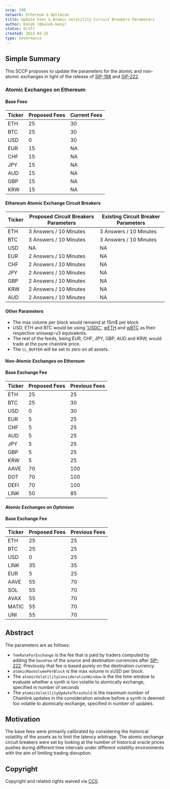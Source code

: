 ```yaml
---
sccp: 190
network: Ethereum & Optimism
title: Update Fees & Atomic Volatility Circuit Breakers Parameters 
author: Kaleb (@kaleb-keny)
status: Draft
created: 2022-04-25
type: Governance
---
```


## Simple Summary

<!--"If you can't explain it simply, you don't understand it well enough." Provide a simplified and layman-accessible explanation of the SCCP.-->

This SCCP proposes to update the parameters for the atomic and non-atomic exchanges in light of the release of [SIP-198](https://sips.synthetix.io/sips/sip-198/) and [SIP-222](https://sips.synthetix.io/sips/sip-222/).

### Atomic Exchanges on Ethereum

#### Base Fees

| **Ticker** 	| **Proposed Fees** 	| **Current Fees** 	|
|------------	|-------------------	|------------------	|
| ETH        	| 25                	| 30               	|
| BTC        	| 25                	| 30               	|
| USD        	| 0                 	| 30               	|
| EUR        	| 15                	| NA               	|
| CHF        	| 15                	| NA               	|
| JPY        	| 15                	| NA               	|
| AUD        	| 15                	| NA               	|
| GBP        	| 15                	| NA               	|
| KRW        	| 15                	| NA               	|

#### Ethereum Atomic Exchange Circuit Breakers

| **Ticker** 	| **Proposed Circuit Breakers Parameters** 	| **Existing Circuit Breaker Parameters** 	|
|------------	|------------------------------------------	|-----------------------------------------	|
| ETH        	| 3 Answers / 10 Minutes                   	| 3 Answers / 10 Minutes                  	|
| BTC        	| 3 Answers / 10 Minutes                   	| 3 Answers / 10 Minutes                  	|
| USD        	| NA                                       	| NA                                      	|
| EUR        	| 2 Answers / 10 Minutes                   	| NA                                      	|
| CHF        	| 2 Answers / 10 Minutes                   	| NA                                      	|
| JPY        	| 2 Answers / 10 Minutes                   	| NA                                      	|
| GBP        	| 2 Answers / 10 Minutes                   	| NA                                      	|
| KRW        	| 2 Answers / 10 Minutes                   	| NA                                      	|
| AUD        	| 2 Answers / 10 Minutes                   	| NA                                      	|


#### Other Parameters

- The max volume per block would remaind at 15m$ per block
- USD, ETH and BTC would be using ['USDC'](https://etherscan.io/token/0xa0b86991c6218b36c1d19d4a2e9eb0ce3606eb48), [wETH](https://etherscan.io/token/0xc02aaa39b223fe8d0a0e5c4f27ead9083c756cc2) and [wBTC](https://etherscan.io/token/0x2260fac5e5542a773aa44fbcfedf7c193bc2c599) as their respective uniswap-v3 equivalents. 
- The rest of the feeds, being EUR, CHF, JPY, GBP, AUD and KRW, would trade at the pure chainlink price.
- The `CL_BUFFER` will be set to zero on all assets.

#### Non-Atomic Exchanges on Ethereum

#### Base Exchange Fee

| **Ticker** 	| **Proposed Fees** 	| **Previous Fees** 	|
|------------	|-------------------	|-------------------	|
| ETH        	| 25                	| 25                	|
| BTC        	| 25                	| 30                	|
| USD        	| 0                 	| 30                	|
| EUR        	| 5                 	| 25                	|
| CHF        	| 5                 	| 25                	|
| AUD        	| 5                 	| 25                	|
| JPY        	| 5                 	| 25                	|
| GBP        	| 5                 	| 25                	|
| KRW        	| 5                 	| 25                	|
| AAVE       	| 70                	| 100               	|
| DOT        	| 70                	| 100               	|
| DEFI       	| 70                	| 100               	|
| LINK       	| 50                	| 85                	|

#### Atomic Exchanges on Optimism

#### Base Exchange Fee

| **Ticker** 	| **Proposed Fees** 	| **Previous Fees** 	|
|------------	|-------------------	|-------------------	|
| ETH        	| 25                	| 25                	|
| BTC        	| 25                	| 25                	|
| USD        	| 0                 	| 25                	|
| LINK       	| 35                	| 35                	|
| EUR        	| 5                 	| 25                	|
| AAVE       	| 55                	| 70                	|
| SOL        	| 55                	| 70                	|
| AVAX       	| 55                	| 70                	|
| MATIC      	| 55                	| 70                	|
| UNI        	| 55                	| 70                	|

## Abstract

<!--A short (~200 word) description of the variable change proposed.-->

The parameters are as follows:

- `feeRateForExchange` is the fee that is paid by traders computed by adding the `baseFee` of the source and destination currencies after [SIP-222](https://sips.synthetix.io/sips/sip-222/).  Previously that fee is based purely on the destination currency.
- `atomicMaxVolumePerBlock` is the max volume in sUSD per block.
- The `atomicVolatilityConsiderationWindow` is the the time window to evaluate whether a synth is too volatile to atomically exchange, specified in number of seconds
- The `atomicVolatilityUpdateThreshold` is the maximum number of Chainlink updates in the consideration window before a synth is deemed too volatile to atomically exchange, specified in number of updates.

## Motivation

<!--The motivation is critical for SCCPs that want to update variables within Synthetix. It should clearly explain why the existing variable is not incentive aligned. SCCP submissions without sufficient motivation may be rejected outright.-->

The base fees were primarily calibrated by considering the historical volatility of the assets as to limit the latency arbitrage. The atomic exchange circuit breakers were set by looking at the number of historical oracle prices pushes during different time intervals under different volatility environments with the aim of limiting trading disruption.

## Copyright

Copyright and related rights waived via [CC0](https://creativecommons.org/publicdomain/zero/1.0/).
